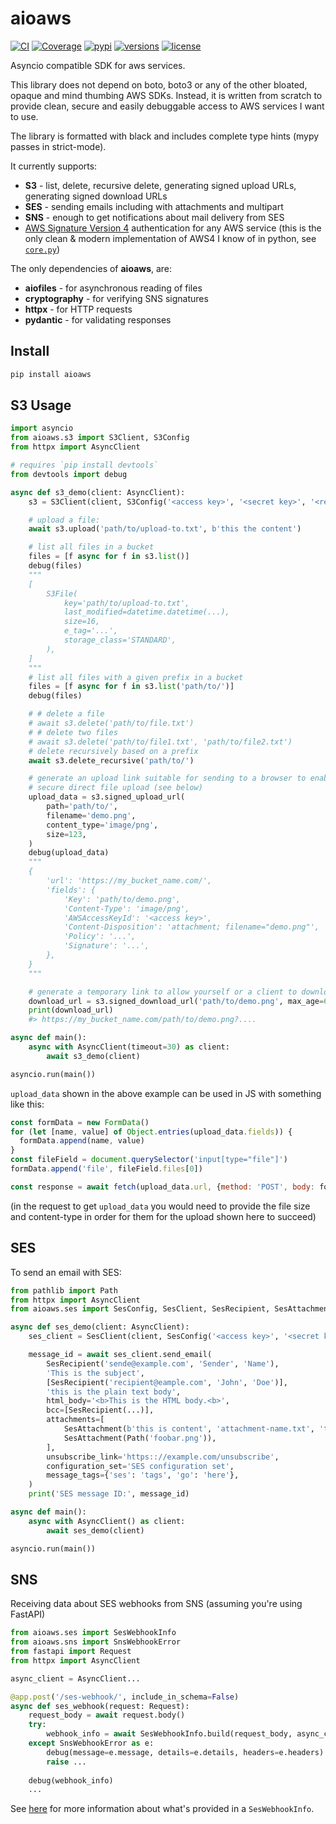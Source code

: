 # aioaws

[![CI](https://github.com/samuelcolvin/aioaws/workflows/CI/badge.svg?event=push)](https://github.com/samuelcolvin/aioaws/actions?query=event%3Apush+branch%3Amain+workflow%3ACI)
[![Coverage](https://codecov.io/gh/samuelcolvin/aioaws/branch/main/graph/badge.svg)](https://codecov.io/gh/samuelcolvin/aioaws)
[![pypi](https://img.shields.io/pypi/v/aioaws.svg)](https://pypi.python.org/pypi/aioaws)
[![versions](https://img.shields.io/pypi/pyversions/aioaws.svg)](https://github.com/samuelcolvin/aioaws)
[![license](https://img.shields.io/github/license/samuelcolvin/aioaws.svg)](https://github.com/samuelcolvin/aioaws/blob/main/LICENSE)

Asyncio compatible SDK for aws services.

This library does not depend on boto, boto3 or any of the other bloated, opaque and mind thumbing AWS SDKs. Instead, it
is written from scratch to provide clean, secure and easily debuggable access to AWS services I want to use.

The library is formatted with black and includes complete type hints (mypy passes in strict-mode).

It currently supports:
* **S3** - list, delete, recursive delete, generating signed upload URLs, generating signed download URLs
* **SES** - sending emails including with attachments and multipart
* **SNS** - enough to get notifications about mail delivery from SES
* [AWS Signature Version 4](https://docs.aws.amazon.com/AmazonS3/latest/API/sigv4-auth-using-authorization-header.html)
  authentication for any AWS service (this is the only clean & modern implementation of AWS4 I know of in python, see
  [`core.py`](https://github.com/samuelcolvin/aioaws/blob/main/aioaws/core.py#L120-L175))

The only dependencies of **aioaws**, are:
* **aiofiles** - for asynchronous reading of files
* **cryptography** - for verifying SNS signatures
* **httpx** - for HTTP requests
* **pydantic** - for validating responses

## Install

```bash
pip install aioaws
```

## S3 Usage


```py
import asyncio
from aioaws.s3 import S3Client, S3Config
from httpx import AsyncClient

# requires `pip install devtools`
from devtools import debug

async def s3_demo(client: AsyncClient):
    s3 = S3Client(client, S3Config('<access key>', '<secret key>', '<region>', 'my_bucket_name'))

    # upload a file:
    await s3.upload('path/to/upload-to.txt', b'this the content')

    # list all files in a bucket
    files = [f async for f in s3.list()]
    debug(files)
    """
    [
        S3File(
            key='path/to/upload-to.txt',
            last_modified=datetime.datetime(...),
            size=16,
            e_tag='...',
            storage_class='STANDARD',
        ),
    ]
    """
    # list all files with a given prefix in a bucket
    files = [f async for f in s3.list('path/to/')]
    debug(files)

    # # delete a file
    # await s3.delete('path/to/file.txt')
    # # delete two files
    # await s3.delete('path/to/file1.txt', 'path/to/file2.txt')
    # delete recursively based on a prefix
    await s3.delete_recursive('path/to/')

    # generate an upload link suitable for sending to a browser to enabled
    # secure direct file upload (see below)
    upload_data = s3.signed_upload_url(
        path='path/to/',
        filename='demo.png',
        content_type='image/png',
        size=123,
    )
    debug(upload_data)
    """
    {
        'url': 'https://my_bucket_name.com/',
        'fields': {
            'Key': 'path/to/demo.png',
            'Content-Type': 'image/png',
            'AWSAccessKeyId': '<access key>',
            'Content-Disposition': 'attachment; filename="demo.png"',
            'Policy': '...',
            'Signature': '...',
        },
    }
    """

    # generate a temporary link to allow yourself or a client to download a file
    download_url = s3.signed_download_url('path/to/demo.png', max_age=60)
    print(download_url)
    #> https://my_bucket_name.com/path/to/demo.png?....

async def main():
    async with AsyncClient(timeout=30) as client:
        await s3_demo(client)

asyncio.run(main())
```

`upload_data` shown in the above example can be used in JS with something like this:

```js
const formData = new FormData()
for (let [name, value] of Object.entries(upload_data.fields)) {
  formData.append(name, value)
}
const fileField = document.querySelector('input[type="file"]')
formData.append('file', fileField.files[0])

const response = await fetch(upload_data.url, {method: 'POST', body: formData})
```

(in the request to get `upload_data` you would need to provide the file size and content-type in order
for them for the upload shown here to succeed)


## SES

To send an email with SES:

```py
from pathlib import Path
from httpx import AsyncClient
from aioaws.ses import SesConfig, SesClient, SesRecipient, SesAttachment

async def ses_demo(client: AsyncClient):
    ses_client = SesClient(client, SesConfig('<access key>', '<secret key>', '<region>'))

    message_id = await ses_client.send_email(
        SesRecipient('sende@example.com', 'Sender', 'Name'),
        'This is the subject',
        [SesRecipient('recipient@eample.com', 'John', 'Doe')],
        'this is the plain text body',
        html_body='<b>This is the HTML body.<b>',
        bcc=[SesRecipient(...)],
        attachments=[
            SesAttachment(b'this is content', 'attachment-name.txt', 'text/plain'),
            SesAttachment(Path('foobar.png')),
        ],
        unsubscribe_link='https:://example.com/unsubscribe',
        configuration_set='SES configuration set',
        message_tags={'ses': 'tags', 'go': 'here'},
    )
    print('SES message ID:', message_id)

async def main():
    async with AsyncClient() as client:
        await ses_demo(client)

asyncio.run(main())
```

## SNS

Receiving data about SES webhooks from SNS (assuming you're using FastAPI)

```py
from aioaws.ses import SesWebhookInfo
from aioaws.sns import SnsWebhookError
from fastapi import Request
from httpx import AsyncClient

async_client = AsyncClient...

@app.post('/ses-webhook/', include_in_schema=False)
async def ses_webhook(request: Request):
    request_body = await request.body()
    try:
        webhook_info = await SesWebhookInfo.build(request_body, async_client)
    except SnsWebhookError as e:
        debug(message=e.message, details=e.details, headers=e.headers)
        raise ...
    
    debug(webhook_info)
    ...
```

See [here](https://github.com/samuelcolvin/aioaws/blob/main/aioaws/ses.py#L196-L204)
for more information about what's provided in a `SesWebhookInfo`.
